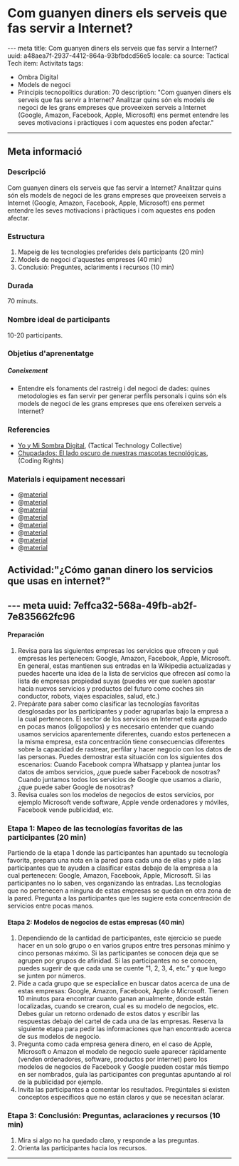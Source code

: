 # Com guanyen diners els serveis que fas servir a Internet?

--- meta
title: Com guanyen diners els serveis que fas servir a Internet?
uuid: a48aea7f-2937-4412-864a-93bfbdcd56e5
locale: ca
source: Tactical Tech
item: Activitats
tags:
  - Ombra Digital
  - Models de negoci
  - Principis tecnopolítics
duration: 70
description: "Com guanyen diners els serveis que fas servir a Internet? Analitzar quins són els models de negoci de les grans empreses que proveeixen serveis a Internet (Google, Amazon, Facebook, Apple, Microsoft) ens permet entendre les seves motivacions i pràctiques i com aquestes ens poden afectar."
---

## Meta informació

### Descripció
Com guanyen diners els serveis que fas servir a Internet? Analitzar quins són els models de negoci de les grans empreses que proveeixen serveis a Internet (Google, Amazon, Facebook, Apple, Microsoft) ens permet entendre les seves motivacions i pràctiques i com aquestes ens poden afectar.

### Estructura
1. Mapeig de les tecnologies preferides dels participants (20 min)
2. Models de negoci d'aquestes empreses (40 min)
3. Conclusió: Preguntes, aclariments i recursos (10 min)

### Durada
70 minuts.

### Nombre ideal de participants
10-20 participants.

### Objetius d'aprenentatge
##### Coneixement
- Entendre els fonaments del rastreig i del negoci de dades: quines metodologies es fan servir per generar perfils personals i quins són els models de negoci de les grans empreses que ens ofereixen serveis a Internet?

### Referencies
- [Yo y Mi Sombra Digital](http://myshadow.org/es), (Tactical Technology Collective)
- [Chupadados: El lado oscuro de nuestras mascotas tecnológicas](https://chupadados.codingrights.org/es/), (Coding Rights)

### Materials i equipament necessari
- @[material](0d1c2469-bc55-41da-8207-63edf8fd307c)
- @[material](f354da89-49e4-497a-83f0-a941b087bff0)
- @[material](ce457811-1423-4ff0-93bb-7bc2fda1e845)
- @[material](0d1c5569-bc55-41db-8207-11edf8fd307c)
- @[material](e96c589f-f1c5-49de-8493-ca39de05a503)
- @[material](6d758ada-e6cf-4a56-a96b-f84dfe14181d)
- @[material](16c01d17-9ba7-47d6-815a-75cf96330040)
- @[material](b6be8eed-7382-4594-bbe1-eaf471f8f082)

## Actividad:"¿Cómo ganan dinero los servicios que usas en internet?"
--- meta
uuid: 7effca32-568a-49fb-ab2f-7e835662fc96
---

#### Preparación
1. Revisa para las siguientes empresas los servicios que ofrecen y qué empresas les pertenecen: Google, Amazon, Facebook, Apple, Microsoft. En general, estas mantienen sus entradas en la Wikipedia actualizadas y puedes hacerte una idea de la lista de servicios que ofrecen así como la lista de empresas propiedad suyas (puedes ver que suelen apostar hacia nuevos servicios y productos del futuro como coches sin conductor, robots, viajes espaciales, salud, etc.)
2. Prepárate para saber como clasificar las tecnologías favoritas desglosadas por las participantes y poder agruparlas bajo la empresa a la cual pertenecen. El sector de los servicios en Internet esta agrupado en pocas manos (oligopolios) y es necesario entender que cuando usamos servicios aparentemente diferentes, cuando estos pertenecen a la misma empresa, esta concentración tiene consecuencias diferentes sobre la capacidad de rastrear, perfilar y hacer negocio con los datos de las personas. Puedes demostrar esta situación con los siguientes dos escenarios:
Cuando Facebook compra Whatsapp y plantea juntar los datos de ambos servicios, ¿que puede saber Facebook de nosotras?
Cuando juntamos todos los servicios de Google que usamos a diario, ¿que puede saber Google de nosotras?
3. Revisa cuales son los modelos de negocios de estos servicios, por ejemplo Microsoft vende software, Apple vende ordenadores y móviles, Facebook vende publicidad, etc.


### Etapa 1: Mapeo de las tecnologías favoritas de las participantes (20 min)
Partiendo de la etapa 1 donde las participantes han apuntado su tecnología favorita, prepara una nota en la pared para cada una de ellas y pide a las participantes que te ayuden a clasificar estas debajo de la empresa a la cual pertenecen: Google, Amazon, Facebook, Apple, Microsoft. Si las participantes no lo saben, ves organizando las entradas. Las tecnologías que no pertenecen a ninguna de estas empresas se quedan en otra zona de la pared. Pregunta a las participantes que les sugiere esta concentración de servicios entre pocas manos.


#### Etapa 2: Modelos de negocios de estas empresas (40 min)
1. Dependiendo de la cantidad de participantes, este ejercicio se puede hacer en un solo grupo o en varios grupos entre tres personas mínimo y cinco personas máximo. Si las participantes se conocen deja que se agrupen por grupos de afinidad. Si las participantes no se conocen, puedes sugerir de que cada una se cuente “1, 2, 3, 4, etc.” y que luego se junten por números.
2. Pide a cada grupo que se especialice en buscar datos acerca de una de estas empresas: Google, Amazon, Facebook, Apple o Microsoft. Tienen 10 minutos para encontrar cuanto ganan anualmente, donde están localizadas, cuando se crearon, cual es su modelo de negocios, etc. Debes guiar un retorno ordenado de estos datos y escribir las respuestas debajo del cartel de cada una de las empresas. Reserva la siguiente etapa para pedir las informaciones que han encontrado acerca de sus modelos de negocio.
3. Pregunta como cada empresa genera dinero, en el caso de Apple, Microsoft o Amazon el modelo de negocio suele aparecer rápidamente (venden ordenadores, software, productos por internet) pero los modelos de negocios de Facebook y Google pueden costar más tiempo en ser nombrados, guía las participantes con preguntas apuntando al rol de la publicidad por ejemplo.
4. Invita las participantes a comentar los resultados. Pregúntales si existen conceptos específicos que no están claros y que se necesitan aclarar.

### Etapa 3: Conclusión: Preguntas, aclaraciones y recursos (10 min)
1. Mira si algo no ha quedado claro, y responde a las preguntas.
2. Orienta las participantes hacia los recursos.

-------------------------------
<!---
BCN_currículo/Concienciación/TEMPLATE
-->
